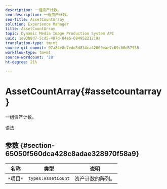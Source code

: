 ```yaml
---
description: 一组资产计数。
seo-description: 一组资产计数。
seo-title: AssetCountArray
solution: Experience Manager
title: AssetCountArray
topic: Dynamic Media Image Production System API
uuid: 1e93b8d7-5cd5-487d-84e6-69495221219a
translation-type: tm+mt
source-git-commit: 97a84e8e7edd3d834ca42069eae7c09c00d57938
workflow-type: tm+mt
source-wordcount: '28'
ht-degree: 21%

---
```



# AssetCountArray{#assetcountarray}

一组资产计数。

语法

## 参数 {#section-65050f560dca428c8adae328970f58a9}

| 名称 | 类型 | 说明 |
|---|---|---|
| `*`项目`*` | `types:AssetCount` | 资产计数的阵列。 |

